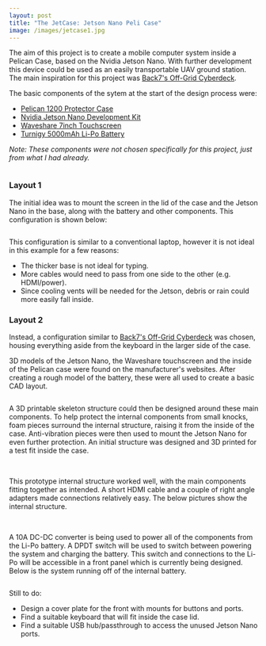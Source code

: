```yaml
---
layout: post
title: "The JetCase: Jetson Nano Peli Case"
image: /images/jetcase1.jpg
---
```


The aim of this project is to create a mobile computer system inside a Pelican Case, based on the Nvidia Jetson Nano. With further development this device could be used as an easily transportable UAV ground station. The main inspiration for this project was [Back7's Off-Grid Cyberdeck](https://back7.co/home/raspberry-pi-recovery-kit).

The basic components of the sytem at the start of the design process were:
* [Pelican 1200 Protector Case](https://peliproducts.co.uk/1200-protector-case)
* [Nvidia Jetson Nano Development Kit](https://developer.nvidia.com/embedded/jetson-nano-developer-kit)
* [Waveshare 7inch Touchscreen](https://www.waveshare.com/wiki/7inch_HDMI_LCD_(B))
* [Turnigy 5000mAh Li-Po Battery](https://hobbyking.com/en_us/turnigy-battery-5000mah-4s-25c-lipo-pack-xt-90.html?___store=en_us)

*Note: These components were not chosen specifically for this project, just from what I had already.*

<img src="/images/peli_out1.jpg" alt="" class="inline">

### Layout 1

The initial idea was to mount the screen in the lid of the case and the Jetson Nano in the base, along with the battery and other components. This configuration is shown below:

<img src="/images/jetcase_old2.jpg" alt="" class="inline">

This configuration is similar to a conventional laptop, however it is not ideal in this example for a few reasons:
* The thicker base is not ideal for typing.
* More cables would need to pass from one side to the other (e.g. HDMI/power).
* Since cooling vents will be needed for the Jetson, debris or rain could more easily fall inside.

### Layout 2

Instead, a configuration similar to [Back7's Off-Grid Cyberdeck](https://back7.co/home/raspberry-pi-recovery-kit) was chosen, housing everything aside from the keyboard in the larger side of the case.

3D models of the Jetson Nano, the Waveshare touchscreen and the inside of the Pelican case were found on the manufacturer's websites. After creating a rough model of the battery, these were all used to create a basic CAD layout.

<img src="/images/peli_base_1.jpg" alt="" class="inline">

A 3D printable skeleton structure could then be designed around these main components. To help protect the internal components from small knocks, foam pieces surround the internal structure, raising it from the inside of the case. Anti-vibration pieces were then used to mount the Jetson Nano for even further protection. An initial structure was designed and 3D printed for a test fit inside the case.

<img src="/images/peli_base_3.jpg" alt="" class="inline">
<img src="/images/jetcase1.jpg" alt="" class="inline">

This prototype internal structure worked well, with the main components fitting together as intended. A short HDMI cable and a couple of right angle adapters made connections relatively easy. The below pictures show the internal structure.

<img src="/images/jetframe1.jpg" alt="" class="inline">
<img src="/images/jetframe2.jpg" alt="" class="inline">
<img src="/images/jetframe3.jpg" alt="" class="inline">

A 10A DC-DC converter is being used to power all of the components from the Li-Po battery. A DPDT switch will be used to switch between powering the system and charging the battery. This switch and connections to the Li-Po will be accessible in a front panel which is currently being designed. Below is the system running off of the internal battery.

<img src="/images/jetcase_battery_1.jpg" alt="" class="inline">

Still to do:
* Design a cover plate for the front with mounts for buttons and ports.
* Find a suitable keyboard that will fit inside the case lid.
* Find a suitable USB hub/passthrough to access the unused Jetson Nano ports.
